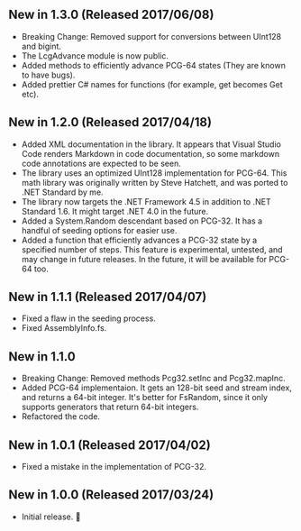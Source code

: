 ## New in 1.3.0 (Released 2017/06/08)
* Breaking Change: Removed support for conversions between UInt128 and bigint.
* The LcgAdvance module is now public.
* Added methods to efficiently advance PCG-64 states (They are known to have bugs).
* Added prettier C# names for functions (for example, get becomes Get etc).

## New in 1.2.0 (Released 2017/04/18)
* Added XML documentation in the library. It appears that Visual Studio Code renders Markdown in code documentation, so some markdown code annotations are expected to be seen.
* The library uses an optimized UInt128 implementation for PCG-64. This math library was originally written by Steve Hatchett, and was ported to .NET Standard by me.
* The library now targets the .NET Framework 4.5 in addition to .NET Standard 1.6. It might target .NET 4.0 in the future.
* Added a System.Random descendant based on PCG-32. It has a handful of seeding options for easier use.
* Added a function that efficiently advances a PCG-32 state by a specified number of steps. This feature is experimental, untested, and may change in future releases. In the future, it will be available for PCG-64 too.

## New in 1.1.1 (Released 2017/04/07)
* Fixed a flaw in the seeding process.
* Fixed AssemblyInfo.fs.

## New in 1.1.0
* Breaking Change: Removed methods Pcg32.setInc and Pcg32.mapInc.
* Added PCG-64 implementaion. It gets an 128-bit seed and stream index, and returns a 64-bit integer. It's better for FsRandom, since it only supports generators that return 64-bit integers.
* Refactored the code.

## New in 1.0.1 (Released 2017/04/02)
* Fixed a mistake in the implementation of PCG-32.

## New in 1.0.0 (Released 2017/03/24)
* Initial release. 🎉